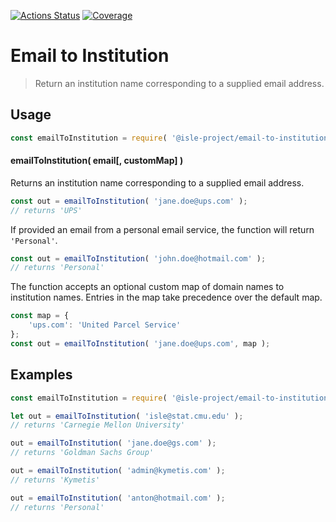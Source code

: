 [![Actions Status][actions-image]][actions-url]
[![Coverage][coverage-image]][coverage-url]


# Email to Institution

> Return an institution name corresponding to a supplied email address.

## Usage

```javascript
const emailToInstitution = require( '@isle-project/email-to-institution' );
```

#### emailToInstitution( email\[, customMap] )

Returns an institution name corresponding to a supplied email address.

```javascript
const out = emailToInstitution( 'jane.doe@ups.com' );
// returns 'UPS'
```

If provided an email from a personal email service, the function will return `'Personal'`.

```javascript
const out = emailToInstitution( 'john.doe@hotmail.com' );
// returns 'Personal'
```

The function accepts an optional custom map of domain names to institution names. Entries in the map take precedence over the default map.

```javascript
const map = {
    'ups.com': 'United Parcel Service'
};
const out = emailToInstitution( 'jane.doe@ups.com', map );
```

## Examples

```javascript
const emailToInstitution = require( '@isle-project/email-to-institution' );

let out = emailToInstitution( 'isle@stat.cmu.edu' );
// returns 'Carnegie Mellon University'

out = emailToInstitution( 'jane.doe@gs.com' );
// returns 'Goldman Sachs Group'

out = emailToInstitution( 'admin@kymetis.com' );
// returns 'Kymetis'

out = emailToInstitution( 'anton@hotmail.com' );
// returns 'Personal'
```

[coverage-image]: https://codecov.io/gh/isle-project/email-to-institution/branch/main/graph/badge.svg?token=rHfHB4ZOJL
[coverage-url]: https://codecov.io/gh/isle-project/email-to-institution

[actions-image]: https://github.com/isle-project/email-to-institution/workflows/test/badge.svg
[actions-url]: https://github.com/isle-project/email-to-institution/actions

